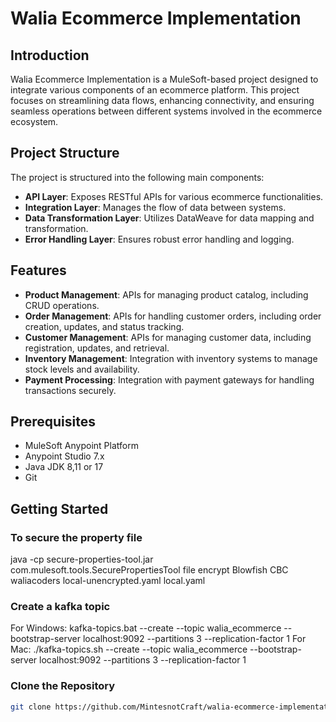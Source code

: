 # Walia Ecommerce Implementation

## Introduction
Walia Ecommerce Implementation is a MuleSoft-based project designed to integrate various components of an ecommerce platform. This project focuses on streamlining data flows, enhancing connectivity, and ensuring seamless operations between different systems involved in the ecommerce ecosystem.

## Project Structure
The project is structured into the following main components:
- **API Layer**: Exposes RESTful APIs for various ecommerce functionalities.
- **Integration Layer**: Manages the flow of data between systems.
- **Data Transformation Layer**: Utilizes DataWeave for data mapping and transformation.
- **Error Handling Layer**: Ensures robust error handling and logging.

## Features
- **Product Management**: APIs for managing product catalog, including CRUD operations.
- **Order Management**: APIs for handling customer orders, including order creation, updates, and status tracking.
- **Customer Management**: APIs for managing customer data, including registration, updates, and retrieval.
- **Inventory Management**: Integration with inventory systems to manage stock levels and availability.
- **Payment Processing**: Integration with payment gateways for handling transactions securely.

## Prerequisites
- MuleSoft Anypoint Platform
- Anypoint Studio 7.x
- Java JDK 8,11 or 17
- Git

## Getting Started

### To secure the property file
java -cp secure-properties-tool.jar com.mulesoft.tools.SecurePropertiesTool file encrypt Blowfish CBC waliacoders local-unencrypted.yaml local.yaml

### Create a kafka topic
For Windows: kafka-topics.bat --create --topic walia_ecommerce --bootstrap-server localhost:9092 --partitions 3 --replication-factor 1
For Mac: ./kafka-topics.sh --create --topic walia_ecommerce --bootstrap-server localhost:9092 --partitions 3 --replication-factor 1

### Clone the Repository
```bash
git clone https://github.com/MintesnotCraft/walia-ecommerce-implementation.git

